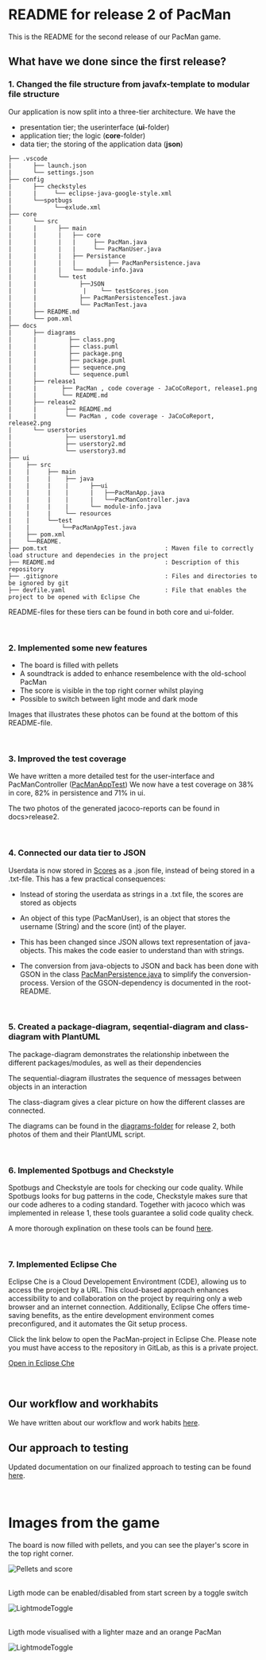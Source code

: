# README for release 2 of PacMan



This is the README for the second release of our PacMan game.

## What have we done since the first release?

### 1. Changed the file structure from javafx-template to modular file structure
   
   Our application is now split into a three-tier architecture. We have the
   - presentation tier; the userinterface (**ui**-folder)
   - application tier; the logic (**core**-folder)
   - data tier; the storing of the application data (**json**)

   ```
├── .vscode  
|      ├── launch.json
|      └── settings.json                        
├── config
|      ├── checkstyles
|      |     └── eclipse-java-google-style.xml
|      └──spotbugs
|            └──exlude.xml
├── core
|      └── src
|      |      ├── main
|      |      |   ├── core
|      |      |   |     ├── PacMan.java
|      |      |   |     └── PacManUser.java
|      |      |   ├── Persistance
|      |      |   |         ├── PacManPersistence.java
|      |      |   └── module-info.java
|      |      └── test
|      |            ├──JSON
|      |             |    └── testScores.json
|      |            ├── PacManPersistenceTest.java
|      |            └── PacManTest.java
|      ├── README.md
|      └── pom.xml           
├── docs
|      ├── diagrams
|      |         ├── class.png
|      |         ├── class.puml
|      |         ├── package.png
|      |         ├── package.puml
|      |         ├── sequence.png
|      |         └── sequence.puml
|      ├── release1
|      |       ├── PacMan , code coverage - JaCoCoReport, release1.png
|      |       └── README.md
|      ├── release2
|      |        ├── README.md
|      |        └── PacMan , code coverage - JaCoCoReport, release2.png
|      └── userstories
|               ├── userstory1.md
|               ├── userstory2.md
|               └── userstory3.md
├── ui
|    ├── src
|    |     ├── main
|    |     |    ├── java
|    |     |    |      ├──ui
|    |     |    |      |   ├──PacManApp.java
|    |     |    |      |   └──PacManController.java
|    |     |    |      └── module-info.java
|    |     |    └── resources   
|    |     └──test
|    |         └──PacManAppTest.java
|    ├── pom.xml
|    └──README.       
├── pom.txt                                 : Maven file to correctly load structure and dependecies in the project
├── README.md                               : Description of this repository
├── .gitignore                              : Files and directories to be ignored by git
├── devfile.yaml                            : File that enables the project to be opened with Eclipse Che 
```

  

README-files for these tiers can be found in both core and ui-folder.

<br>
  
### 2. Implemented some new features
   - The board is filled with pellets
   - A soundtrack is added to enhance resembelence with the old-school PacMan
   - The score is visible in the top right corner whilst playing
   - Possible to switch between light mode and dark mode

Images that illustrates these photos can be found at the bottom of this README-file. 

<br>

### 3. Improved the test coverage
   
   We have written a more detailed test for the user-interface and PacManController ([PacManAppTest](/pacMan-application/ui/src/test/java/ui/PacManAppTest.java))
   We now have a test coverage on 38% in core, 82% in persistence  and 71% in ui.

   The two photos of the generated jacoco-reports can be found in docs>release2. 

<br>
   
### 4. Connected our data tier to JSON

   Userdata is now stored in [Scores](/pacMan-application/ui/src/main/resources/ui/JSON/scores.json) as a .json file, instead of being stored in a .txt-file. This has a few practical consequences:

   - Instead of storing the userdata as strings in a .txt file, the scores are stored as objects
  
   - An object of this type (PacManUser), is an object that stores the username (String) and the score (int) of the player.
  
   - This has been changed since JSON allows text representation of java-objects. This makes the code easier to understand than with strings.
  
   - The conversion from java-objects to JSON and back has been done with GSON in the class [PacManPersistence.java](/pacMan-application/core/src/main/java/Persistence/PacManPersistence.java) to simplify the conversion-process. Version of the GSON-dependency is documented in the root-README.
   
<br>

### 5. Created a package-diagram, seqential-diagram and class-diagram with PlantUML
   
   The package-diagram demonstrates the relationship inbetween the different packages/modules, as well as their dependencies

   The sequential-diagram illustrates the sequence of messages between objects in an interaction

   The class-diagram gives a clear picture on how the different classes are connected. 

   The diagrams can be found in the [diagrams-folder](/pacMan-application/docs/diagrams/release2) for release 2, both photos of them and their PlantUML script.


<br>

### 6. Implemented Spotbugs and Checkstyle
   
   Spotbugs and Checkstyle are tools for checking our code quality. While Spotbugs looks for bug patterns in the code, Checkstyle makes sure that our code adheres to a coding standard. Together with jacoco which was implemented in release 1, these tools guarantee a solid code quality check.

   A more thorough explination on these tools can be found [here](/pacMan-application/docs/codequality/README.md).

<br>

### 7. Implemented Eclipse Che
   
   Eclipse Che is a Cloud Developement Environtment (CDE), allowing us to access the project by a URL. This cloud-based approach enhances accessibility to and collaboration on the project by requiring only a web browser and an internet connection. Additionally, Eclipse Che offers time-saving benefits, as the entire development environment comes preconfigured, and it automates the Git setup process.

   Click the link below to open the PacMan-project in Eclipse Che. Please note you must have access to the repository in GitLab, as this is a private project.

   [Open in Eclipse Che](https://che.stud.ntnu.no/dashboard/#https://gitlab.stud.idi.ntnu.no/it1901/groups-2023/gr2372/gr2372?new)

<br>

## Our workflow and workhabits

We have written about our workflow and work habits  [here](/pacMan-application/docs/workflow/README.md).



## Our approach to testing

Updated documentation on our finalized approach to testing can be found [here](/pacMan-application/docs/testing/README.md).

<br>


# Images from the game

The board is now filled with pellets, and you can see the player's score in the top right corner. 

![Pellets and score](src/main/resources/README-Images/../../../../../../ui/PacMan/ui/README-Images/pellets-and-score.png)

<br>
Ligth mode can be enabled/disabled from start screen by a toggle switch

![LightmodeToggle](src/main/resources/README-Images/../../../../../../ui/PacMan/ui/README-Images/light-mode-toggle.png)

<br>
Ligth mode visualised with a lighter maze and an orange PacMan

![LightmodeToggle](src/main/resources/README-Images/../../../../../../ui/PacMan/ui/README-Images/light-mode.png)
